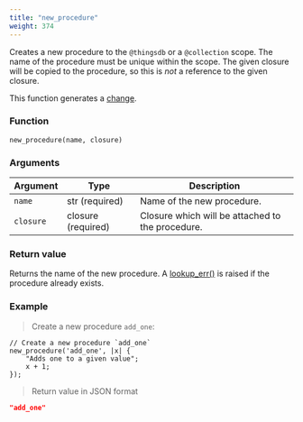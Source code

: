 ```yaml
---
title: "new_procedure"
weight: 374
---
```


Creates a new procedure to the `@thingsdb` or a `@collection` scope. The name of the procedure must be unique within the scope.
The given closure will be copied to the procedure, so this is *not* a reference to the given closure.

This function generates a [change](../../overview/changes).

### Function

`new_procedure(name, closure)`

### Arguments

Argument | Type | Description
-------- | ---- | -----------
`name` | str (required) | Name of the new procedure.
`closure` | closure (required) | Closure which will be attached to the procedure.

### Return value

Returns the name of the new procedure.  A [lookup_err()](../../errors/lookup_err) is raised
if the procedure already exists.

### Example

> Create a new procedure `add_one`:

```thingsdb,json_response
// Create a new procedure `add_one`
new_procedure('add_one', |x| {
    "Adds one to a given value";
    x + 1;
});
```

> Return value in JSON format

```json
"add_one"
```
